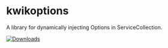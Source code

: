 # kwikoptions
A library for dynamically injecting Options in ServiceCollection.

 [![Downloads](https://img.shields.io/nuget/dt/KwikOptions?style=for-the-badge)](https://www.nuget.org/packages/KwikOptions/)
